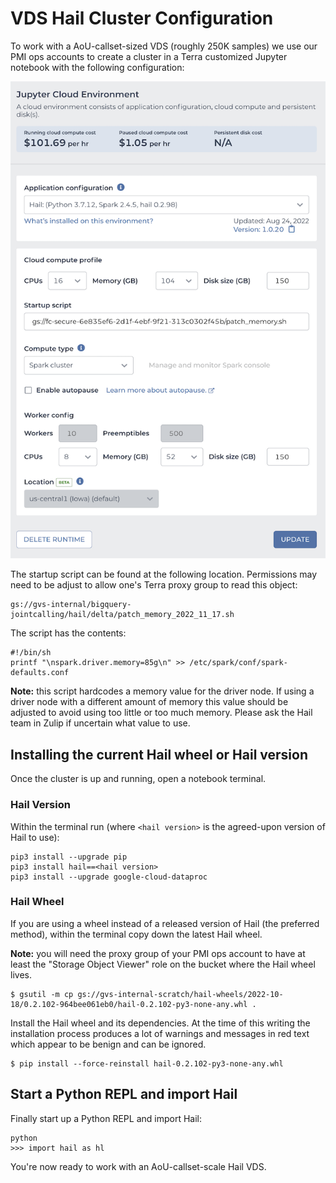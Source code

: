 # VDS Hail Cluster Configuration

To work with a AoU-callset-sized VDS (roughly 250K samples) we use our PMI ops accounts to create a cluster in a Terra
customized Jupyter notebook with the following configuration:

![AoU Cluster Config](AoU%20VDS%20Cluster%20Configuration.png)

The startup script can be found at the following location. Permissions may need to be adjust to allow one's
Terra proxy group to read this object:

```
gs://gvs-internal/bigquery-jointcalling/hail/delta/patch_memory_2022_11_17.sh
```

The script has the contents:

```shell
#!/bin/sh
printf "\nspark.driver.memory=85g\n" >> /etc/spark/conf/spark-defaults.conf
```

**Note:** this script hardcodes a memory value for the driver node. If using a driver node with a different amount of
memory this value should be adjusted to avoid using too little or too much memory. Please ask the Hail team in Zulip if
uncertain what value to use.

## Installing the current Hail wheel or Hail version

Once the cluster is up and running, open a notebook terminal. 

### Hail Version ###

Within the terminal run (where `<hail version>` is the agreed-upon version of Hail to use):

```
pip3 install --upgrade pip
pip3 install hail==<hail version>
pip3 install --upgrade google-cloud-dataproc

```


### Hail Wheel ###

If you are using a wheel instead of a released version of Hail (the preferred method), within the terminal copy down the latest Hail wheel. 

**Note:** you will need the proxy group of your PMI ops account to have at least the "Storage Object Viewer" role on the
bucket where the Hail wheel lives.


```
$ gsutil -m cp gs://gvs-internal-scratch/hail-wheels/2022-10-18/0.2.102-964bee061eb0/hail-0.2.102-py3-none-any.whl .
```

Install the Hail wheel and its dependencies. At the time of this writing the installation process produces a lot of
warnings and messages in red text which appear to be benign and can be ignored.

```
$ pip install --force-reinstall hail-0.2.102-py3-none-any.whl
```

## Start a Python REPL and import Hail

Finally start up a Python REPL and import Hail:

```
python
>>> import hail as hl
```

You're now ready to work with an AoU-callset-scale Hail VDS. 
